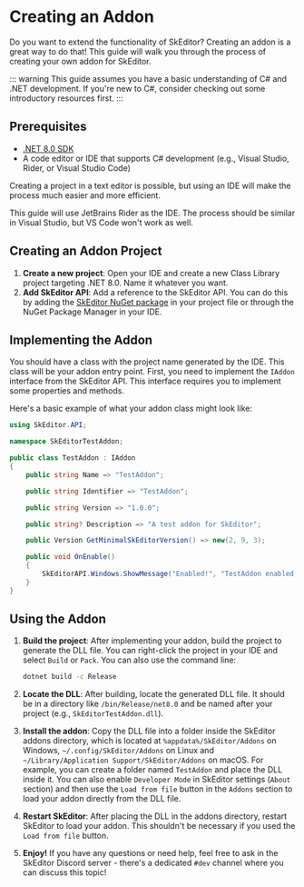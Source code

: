 ﻿---
prev:
   text: 'Addons - Analyzer'
   link: '/addons/analyzer'
next: 
   text: 'Advanced - Compiling'
   link: '/advanced/compiling'
---

# Creating an Addon

Do you want to extend the functionality of SkEditor? Creating an addon is a great way to do that! This guide will walk you through the process of creating your own addon for SkEditor.

::: warning
This guide assumes you have a basic understanding of C# and .NET development.
If you're new to C#, consider checking out some introductory resources first.
:::

## Prerequisites

- [.NET 8.0 SDK](https://dotnet.microsoft.com/download/dotnet/8.0)
- A code editor or IDE that supports C# development (e.g., Visual Studio, Rider, or Visual Studio Code)

Creating a project in a text editor is possible, but using an IDE will make the process much easier and more efficient.

This guide will use JetBrains Rider as the IDE. The process should be similar in Visual Studio, but VS Code won't work as well.

## Creating an Addon Project

1. **Create a new project**: Open your IDE and create a new Class Library project targeting .NET 8.0. Name it whatever you want.
2. **Add SkEditor API**: Add a reference to the SkEditor API. You can do this by adding the [SkEditor NuGet package](https://www.nuget.org/packages/SkEditor/) in your project file or through the NuGet Package Manager in your IDE.

## Implementing the Addon

You should have a class with the project name generated by the IDE. This class will be your addon entry point.
First, you need to implement the `IAddon` interface from the SkEditor API. This interface requires you to implement some properties and methods.

Here's a basic example of what your addon class might look like:

```csharp
using SkEditor.API;

namespace SkEditorTestAddon;

public class TestAddon : IAddon
{
    public string Name => "TestAddon";

    public string Identifier => "TestAddon";

    public string Version => "1.0.0";

    public string? Description => "A test addon for SkEditor";

    public Version GetMinimalSkEditorVersion() => new(2, 9, 3);

    public void OnEnable()
    {
        SkEditorAPI.Windows.ShowMessage("Enabled!", "TestAddon enabled!");
    }
}
```

## Using the Addon

1. **Build the project**: After implementing your addon, build the project to generate the DLL file.
   You can right-click the project in your IDE and select `Build` or `Pack`. You can also use the command line:

    ```bash
    dotnet build -c Release
    ```

2. **Locate the DLL**: After building, locate the generated DLL file. It should be in a directory like `/bin/Release/net8.0` and be named after your project (e.g., `SkEditorTestAddon.dll`).
3. **Install the addon**: Copy the DLL file into a folder inside the SkEditor addons directory, which is located at `%appdata%/SkEditor/Addons` on Windows, `~/.config/SkEditor/Addons` on Linux and `~/Library/Application Support/SkEditor/Addons` on macOS.
   For example, you can create a folder named `TestAddon` and place the DLL inside it. You can also enable `Developer Mode` in SkEditor settings (`About` section) and then use the `Load from file` button in the `Addons` section to load your addon directly from the DLL file.
4. **Restart SkEditor**: After placing the DLL in the addons directory, restart SkEditor to load your addon. This shouldn't be necessary if you used the `Load from file` button.
5. **Enjoy!** If you have any questions or need help, feel free to ask in the SkEditor Discord server - there's a dedicated `#dev` channel where you can discuss this topic!
